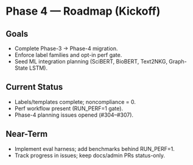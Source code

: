 # Phase 4 — Roadmap (Kickoff)

## Goals
- Complete Phase-3 → Phase-4 migration.
- Enforce label families and opt-in perf gate.
- Seed ML integration planning (SciBERT, BioBERT, Text2NKG, Graph-State LSTM).

## Current Status
- Labels/templates complete; noncompliance = 0.
- Perf workflow present (RUN_PERF=1 gate).
- Phase-4 planning issues opened (#304–#307).

## Near-Term
- Implement eval harness; add benchmarks behind RUN_PERF=1.
- Track progress in issues; keep docs/admin PRs status-only.
